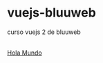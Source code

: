 # vuejs-bluuweb
curso vuejs 2 de bluuweb

<br />
<a href="./1.-holaMundo.html">Hola Mundo</a>
<br />
